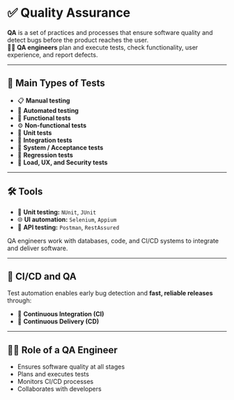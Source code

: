 # ✅ Quality Assurance

**QA** is a set of practices and processes that ensure software quality and detect bugs before the product reaches the user.  
👩‍💻 **QA engineers** plan and execute tests, check functionality, user experience, and report defects.

---

## 🧪 Main Types of Tests

- 📋 **Manual testing**  
- 🤖 **Automated testing**  
- 🔲 **Functional tests**  
- ⚙️ **Non-functional tests**  
- 🧪 **Unit tests**  
- 🔗 **Integration tests**  
- 🧷 **System / Acceptance tests**  
- 🔁 **Regression tests**  
- 🔄 **Load, UX, and Security tests**

---

## 🛠 Tools

- 🧪 **Unit testing:** `NUnit`, `JUnit`  
- 🌐 **UI automation:** `Selenium`, `Appium`  
- 📡 **API testing:** `Postman`, `RestAssured`

QA engineers work with databases, code, and CI/CD systems to integrate and deliver software.

---

## 🔁 CI/CD and QA

Test automation enables early bug detection and **fast, reliable releases** through:  
- 🔹 **Continuous Integration (CI)**  
- 🔹 **Continuous Delivery (CD)**

---

## 👩‍💻 Role of a QA Engineer

- Ensures software quality at all stages  
- Plans and executes tests  
- Monitors CI/CD processes  
- Collaborates with developers  
